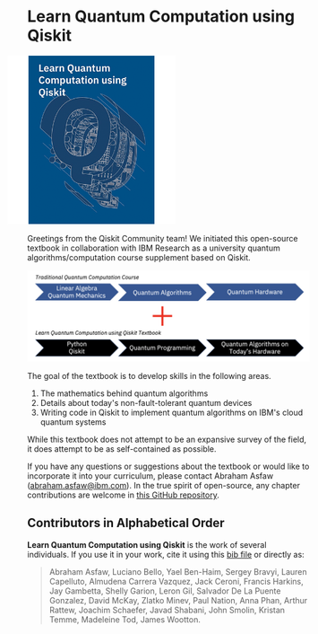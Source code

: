 # Learn Quantum Computation using Qiskit

<img
  src="images/logo/logo.png"
  alt="Learn Quantum Computinb using Qiskit cover"
  style="width: 300px; margin-left: -35px"
/>

Greetings from the Qiskit Community team! We initiated this open-source textbook in collaboration with IBM Research as a university quantum algorithms/computation course supplement based on Qiskit.

<img
  src="images/qiskit_textbook_skills.png"
  alt="To the traditional quantum computation course, the textbook adds Python and Qiskit foundations, quantum programming and quantum algorithms on today's hardware."
  width="800px"
/>

The goal of the textbook is to develop skills in the following areas.

1. The mathematics behind quantum algorithms
2. Details about today's non-fault-tolerant quantum devices
3. Writing code in Qiskit to implement quantum algorithms on IBM's cloud quantum systems

While this textbook does not attempt to be an expansive survey of the field, it does attempt to be as self-contained as possible.

If you have any questions or suggestions about the textbook or would like to incorporate it into your curriculum, please contact Abraham Asfaw ([abraham.asfaw@ibm.com](mailto:abraham.asfaw@ibm.com)). In the true spirit of open-source, any chapter contributions are welcome in [this GitHub repository](https://github.com/Qiskit/qiskit-textbook).

## Contributors in Alphabetical Order

**Learn Quantum Computation using Qiskit** is the work of several individuals. If you use it in your work, cite it using this [bib file](qiskit-textbook.bib) or directly as:


> Abraham Asfaw, Luciano Bello, Yael Ben-Haim, Sergey Bravyi, Lauren Capelluto, Almudena Carrera Vazquez, Jack Ceroni, Francis Harkins, Jay Gambetta, Shelly Garion, Leron Gil, Salvador De La Puente Gonzalez, David McKay, Zlatko Minev, Paul Nation, Anna Phan, Arthur Rattew, Joachim Schaefer, Javad Shabani, John Smolin, Kristan Temme, Madeleine Tod, James Wootton.
